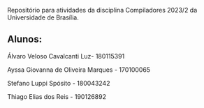 Repositório para atividades da disciplina Compiladores 2023/2 da Universidade de Brasília.

## Alunos:

Álvaro Veloso Cavalcanti Luz- 180115391

Ayssa Giovanna de Oliveira Marques - 170100065

Stefano Luppi Spósito - 180043242

Thiago Elias dos Reis - 190126892


